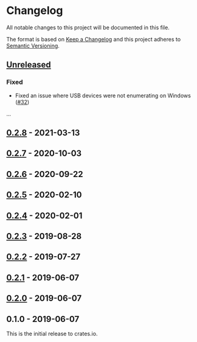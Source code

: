 # Changelog

All notable changes to this project will be documented in this file.

The format is based on [Keep a Changelog](http://keepachangelog.com/en/1.0.0/)
and this project adheres to [Semantic Versioning](http://semver.org/spec/v2.0.0.html).

## [Unreleased]

### Fixed
* Fixed an issue where USB devices were not enumerating on Windows ([#32](https://github.com/rust-embedded-community/usb-device/issues/82))

...

## [0.2.8] - 2021-03-13

## [0.2.7] - 2020-10-03

## [0.2.6] - 2020-09-22

## [0.2.5] - 2020-02-10

## [0.2.4] - 2020-02-01

## [0.2.3] - 2019-08-28

## [0.2.2] - 2019-07-27

## [0.2.1] - 2019-06-07

## [0.2.0] - 2019-06-07

## 0.1.0 - 2019-06-07

This is the initial release to crates.io.

[Unreleased]: https://github.com/rust-embedded-community/usb-device/compare/v0.2.8...HEAD
[0.2.8]: https://github.com/rust-embedded-community/usb-device/compare/v0.2.7...v0.2.8
[0.2.7]: https://github.com/rust-embedded-community/usb-device/compare/v0.2.6...v0.2.7
[0.2.6]: https://github.com/rust-embedded-community/usb-device/compare/v0.2.5...v0.2.6
[0.2.5]: https://github.com/rust-embedded-community/usb-device/compare/v0.2.4...v0.2.5
[0.2.4]: https://github.com/rust-embedded-community/usb-device/compare/v0.2.3...v0.2.4
[0.2.3]: https://github.com/rust-embedded-community/usb-device/compare/v0.2.2...v0.2.3
[0.2.2]: https://github.com/rust-embedded-community/usb-device/compare/v0.2.1...v0.2.2
[0.2.1]: https://github.com/rust-embedded-community/usb-device/compare/v0.2.0...v0.2.1
[0.2.0]: https://github.com/rust-embedded-community/usb-device/compare/v0.1.0...v0.2.0
